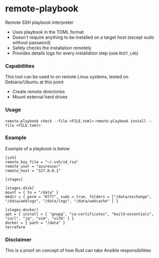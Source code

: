 # remote-playbook

Remote SSH playbook interpreter

- Uses playbook in the TOML format
- Doesn't require anything to be installed on a target host (except sudo without password)
- Safely checks the installation remotely
- Provides details logs for every installation step (use `RUST_LOG`)

### Capabilities

This tool can be used to on remote Linux systems, tested on Debians/Ubuntu at this point

- Create remote directories
- Mount external hard drives

### Usage

`remote-playbook check --file <FILE.toml>`
`remote-playbook install --file <FILE.toml>`

### Example

Example of a playbook is below

```
[ssh]
remote_key_file = "~/.ssh/id_rsa"
remote_user = "azureuser"
remote_host = "127.0.0.1"

[stages]

[stages.disk]
mount = { to = "/data" }
mkdir = { perm = "0777", sudo = true, folders = ["/data/exchange", "/data/weblogs", "/data/logs", "/data/webcache" ] }

[stages.docker]
apt = { install = [ "gnupg", "ca-certificates", "build-essentials", "curl", "jq", "vim", "vifm" ] }
docker = { path = "/data" }
terraform
```

### Disclaimer

This is a proof on concept of how Rust can take Ansible responsibilities
